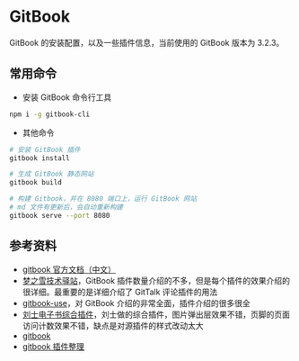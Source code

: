 # GitBook

GitBook 的安装配置，以及一些插件信息，当前使用的 GitBook 版本为 3.2.3。

## 常用命令

- 安装 GitBook 命令行工具

```bash
npm i -g gitbook-cli
```

- 其他命令

```bash
# 安装 GitBook 插件
gitbook install

# 生成 GitBook 静态网站
gitbook build

# 构建 Gitbook，并在 8080 端口上，运行 GitBook 网站
# md 文件有更新后，会自动重新构建
gitbook serve --port 8080
```

## 参考资料

- [gitbook 官方文档（中文）](https://snowdreams1006.github.io/gitbook-official/zh/)
- [梦之雪技术驿站](https://snowdreams1006.github.io)，GitBook 插件数量介绍的不多，但是每个插件的效果介绍的很详细。最重要的是详细介绍了 GitTalk 评论插件的用法
- [gitbook-use](https://github.com/zhangjikai/gitbook-use)，对 GitBook 介绍的非常全面，插件介绍的很多很全
- [刘士电子书综合插件](https://github.com/liushilive/gitbook-plugin-books)，刘士做的综合插件，图片弹出层效果不错，页脚的页面访问计数效果不错，缺点是对源插件的样式改动太大
- [gitbook](http://www.chengweiyang.cn/gitbook/)
- [gitbook 插件整理](https://www.jianshu.com/p/427b8bb066e6)
